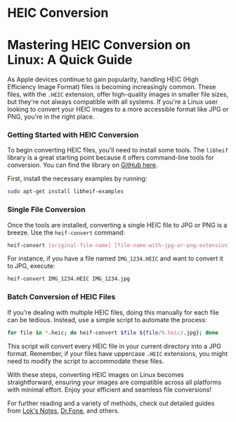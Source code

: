 # HEIC Conversion

# Mastering HEIC Conversion on Linux: A Quick Guide

As Apple devices continue to gain popularity, handling HEIC (High Efficiency Image Format) files is becoming increasingly common. These files, with the `.HEIC` extension, offer high-quality images in smaller file sizes, but they're not always compatible with all systems. If you're a Linux user looking to convert your HEIC images to a more accessible format like JPG or PNG, you're in the right place.

### Getting Started with HEIC Conversion

To begin converting HEIC files, you'll need to install some tools. The `libheif` library is a great starting point because it offers command-line tools for conversion. You can find the library on [GitHub here](https://github.com/strukturag/libheif.git).

First, install the necessary examples by running:
```bash
sudo apt-get install libheif-examples
```

### Single File Conversion

Once the tools are installed, converting a single HEIC file to JPG or PNG is a breeze. Use the `heif-convert` command:
```bash
heif-convert [original-file-name] [file-name-with-jpg-or-png-extension]
```

For instance, if you have a file named `IMG_1234.HEIC` and want to convert it to JPG, execute:
```bash
heif-convert IMG_1234.HEIC IMG_1234.jpg
```

### Batch Conversion of HEIC Files

If you're dealing with multiple HEIC files, doing this manually for each file can be tedious. Instead, use a simple script to automate the process:
```bash
for file in *.heic; do heif-convert $file ${file/%.heic/.jpg}; done
```

This script will convert every HEIC file in your current directory into a JPG format. Remember, if your files have uppercase `.HEIC` extensions, you might need to modify the script to accommodate these files.

With these steps, converting HEIC images on Linux becomes straightforward, ensuring your images are compatible across all platforms with minimal effort. Enjoy your efficient and seamless file conversions!

For further reading and a variety of methods, check out detailed guides from [Lok's Notes](https://www.lokarithm.com/2021/02/27/linux-how-to-convert-heic-files-to-jpg-or-png/), [Dr.Fone](https://drfone.wondershare.com/iphone-photo/convert-heic-to-jpg-on-linux.html), and others.
